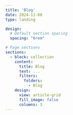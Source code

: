 ```yaml
---
title: 'Blog'
date: 2024-11-08
type: landing

design:
  # Default section spacing
  spacing: "6rem"

# Page sections
sections:
  - block: collection
    content:
      title: Blog
      text: ...
      filters:
        folders:
          - Blog
    design:
      view: article-grid
      fill_image: false
      columns: 3
---
```


